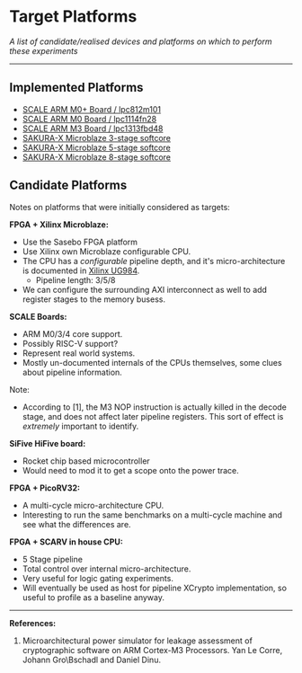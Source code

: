 
# Target Platforms

*A list of candidate/realised devices and platforms on which to perform these
experiments*

---

## Implemented Platforms

- [SCALE ARM M0+ Board / lpc812m101](scale_lpc812m101/README.md)
- [SCALE ARM M0 Board / lpc1114fn28](scale_lpc1114fn28/README.md)
- [SCALE ARM M3 Board / lpc1313fbd48](scale_lpc1313fbd48/README.md)
- [SAKURA-X Microblaze 3-stage softcore](sakurax_mb3/README.md)
- [SAKURA-X Microblaze 5-stage softcore](sakurax_mb5/README.md)
- [SAKURA-X Microblaze 8-stage softcore](sakurax_mb8/README.md)


## Candidate Platforms

Notes on platforms that were initially considered as targets:

**FPGA + Xilinx Microblaze:**
- Use the Sasebo FPGA platform
- Use Xilinx own Microblaze configurable CPU.
- The CPU has a *configurable* pipeline depth, and it's micro-architecture
  is documented in 
  [Xilinx UG984](https://www.xilinx.com/support/documentation/sw_manuals/xilinx2018_3/ug984-vivado-microblaze-ref.pdf).
  - Pipeline length: 3/5/8
- We can configure the surrounding AXI interconnect as well to add register
  stages to the memory busess.

**SCALE Boards:**

- ARM M0/3/4 core support.
- Possibly RISC-V support?
- Represent real world systems.
- Mostly un-documented internals of the CPUs themselves, some clues
  about pipeline information.


Note:
- According to [1], the M3 NOP instruction is actually killed in the
  decode stage, and does not affect later pipeline registers.
  This sort of effect is *extremely* important to identify.

**SiFive HiFive board:**

- Rocket chip based microcontroller
- Would need to mod it to get a scope onto the power trace.

**FPGA + PicoRV32:**

- A multi-cycle micro-architecture CPU.
- Interesting to run the same benchmarks on a multi-cycle machine and
  see what the differences are.

**FPGA + SCARV in house CPU:**

- 5 Stage pipeline
- Total control over internal micro-architecture.
- Very useful for logic gating experiments.
- Will eventually be used as host for pipeline XCrypto implementation,
  so useful to profile as a baseline anyway.

---

**References:**
1. Microarchitectural power simulator for leakage assessment of cryptographic
   software on ARM Cortex-M3 Processors. Yan Le Corre, Johann Gro\Bschadl and
   Daniel Dinu.
